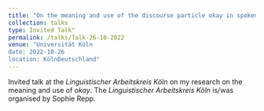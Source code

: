 ```yaml
---
title: "On the meaning and use of the discourse particle okay in spoken German "
collection: talks
type: Invited Talk"
permalink: /talks/Talk-26-10-2022
venue: "Universität Köln
date: 2022-10-26
location: KölnDeutschland"
---
```

Invited talk at the _Linguistischer Arbeitskreis Köln_ on my research on the meaning and use of _okay_. The _Linguistischer Arbeitskreis Köln_ is/was organised by Sophie Repp.